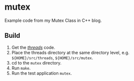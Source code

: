 # mutex

Example code from my Mutex Class in C++ blog. 

## Build

1. Get the [_threads_](https://github.com/vichargrave/threads.git) code.
2. Place the threads directory at the same directory level, e.g. `${HOME}/src/threads`, `${HOME}/src/mutex`.
3. cd to the `mutex` directory.
4. Run `make`.
5. Run the test application `mutex`.
